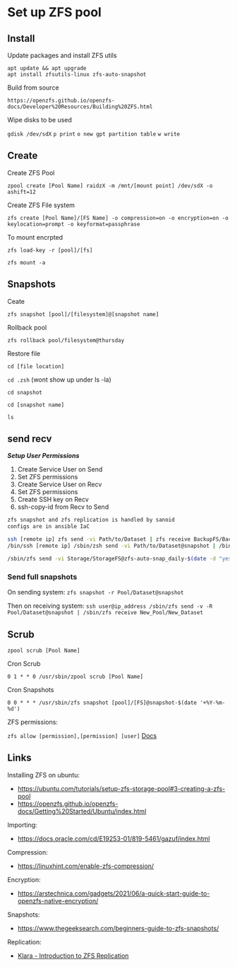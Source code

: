 # Set up ZFS pool 

## Install

Update packages and install ZFS utils

`apt update && apt upgrade`  
`apt install zfsutils-linux zfs-auto-snapshot`

Build from source

`https://openzfs.github.io/openzfs-docs/Developer%20Resources/Building%20ZFS.html`

Wipe disks to be used

`gdisk /dev/sdX`
`p print`
`o new gpt partition table`
`w write`

## Create

Create ZFS Pool

`zpool create [Pool Name] raidzX -m /mnt/[mount point] /dev/sdX -o ashift=12`

Create ZFS File system

`zfs create [Pool Name]/[FS Name] -o compression=on -o encryption=on -o keylocation=prompt -o keyformat=passphrase`

To mount encrpted

`zfs load-key -r [pool]/[fs]`

`zfs mount -a`

## Snapshots

Ceate

`zfs snapshot [pool]/[filesystem]@[snapshot name]`

Rollback pool

`zfs rollback pool/filesystem@thursday`

Restore file

`cd [file location]`

`cd .zsh` (wont show up under ls -la)

`cd snapshot`

`cd [snapshot name]`

`ls`

## send recv

***Setup User Permissions***

1. Create Service User on Send
2. Set ZFS permissions
4. Create Service User on Recv
5. Set ZFS permissions
6. Create SSH key on Recv
7. ssh-copy-id from Recv to Send

``` bash
zfs snapshot and zfs replication is handled by sanoid
configs are in ansible IaC

ssh [remote ip] zfs send -vi Path/to/Dataset | zfs receive BackupFS/BackupLocation
/bin/ssh [remote ip] /sbin/zsh send -vi Path/to/Dataset@snapshot | /bin/zfs receive BackupFS/BackupLocation

/sbin/zfs send -vi Storage/StorageFS@zfs-auto-snap_daily-$(date -d "yesterday" '+%Y-%m-%d')-1225 Storage/StorageFS@zfs-auto-snap_daily-$(date '+%Y-%m-%d')-1225 | /sbin/zfs receive Backup/BackupFS
```

### Send full snapshots

On sending system:
`zfs snapshot -r Pool/Dataset@snapshot`

Then on receiving system:
`ssh user@ip_address /sbin/zfs send -v -R Pool/Dataset@snapshot | /sbin/zfs receive New_Pool/New_Dataset`

## Scrub

`zpool scrub [Pool Name]`

Cron Scrub

`0 1 * * 0 /usr/sbin/zpool scrub [Pool Name]`

Cron Snapshots

`0 0 * * * /usr/sbin/zfs snapshot [pool]/[FS]@snapshot-$(date '+%Y-%m-%d')`

ZFS permissions:

`zfs allow [permission],[permission] [user]`
[Docs](https://docs.oracle.com/cd/E19253-01/819-5461/gfkco/index.html)

## Links

Installing ZFS on ubuntu:

- <https://ubuntu.com/tutorials/setup-zfs-storage-pool#3-creating-a-zfs-pool>
- <https://openzfs.github.io/openzfs-docs/Getting%20Started/Ubuntu/index.html>

Importing:

- <https://docs.oracle.com/cd/E19253-01/819-5461/gazuf/index.html>

Compression:

- <https://linuxhint.com/enable-zfs-compression/>

Encryption:

- <https://arstechnica.com/gadgets/2021/06/a-quick-start-guide-to-openzfs-native-encryption/>

Snapshots:

- <https://www.thegeeksearch.com/beginners-guide-to-zfs-snapshots/>

Replication:

- [Klara - Introduction to ZFS Replication](https://klarasystems.com/articles/introduction-to-zfs-replication/)
